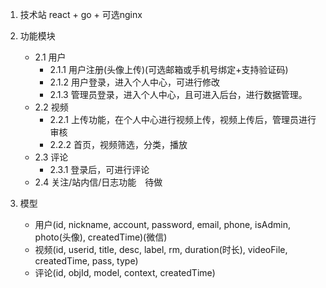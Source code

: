 1. 技术站 react + go + 可选nginx

2. 功能模块
    - 2.1 用户
        - 2.1.1 用户注册(头像上传)(可选邮箱或手机号绑定+支持验证码)                
        - 2.1.2 用户登录，进入个人中心，可进行修改
        - 2.1.3 管理员登录，进入个人中心，且可进入后台，进行数据管理。
    - 2.2 视频
        - 2.2.1 上传功能，在个人中心进行视频上传，视频上传后，管理员进行审核
        - 2.2.2 首页，视频筛选，分类，播放
    - 2.3 评论
        - 2.3.1 登录后，可进行评论
    - 2.4 关注/站内信/日志功能　待做

3. 模型
    - 用户(id, nickname, account, password, email, phone, isAdmin, photo(头像), createdTime)(微信)
    - 视频(id, userid, title, desc, label, rm, duration(时长), videoFile, createdTime, pass, type)
    - 评论(id, objId, model, context, createdTime)            
